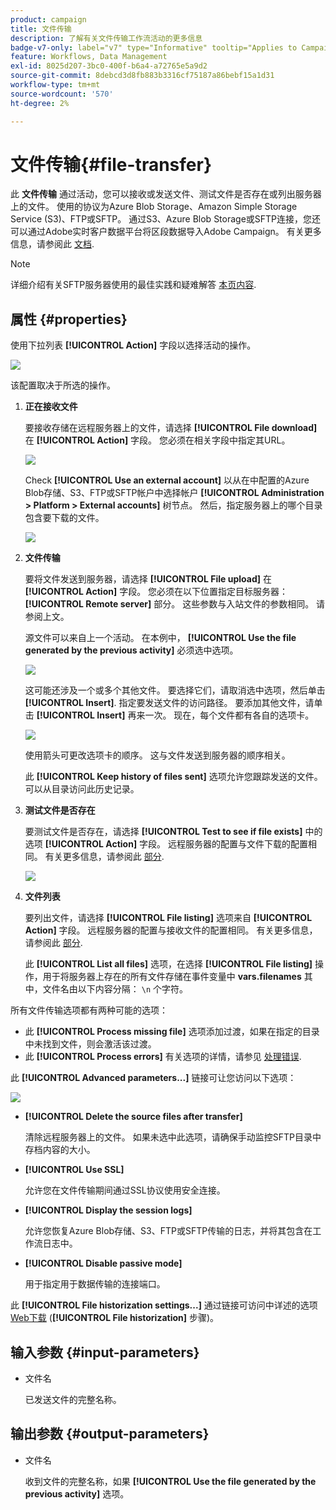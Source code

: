 ```yaml
---
product: campaign
title: 文件传输
description: 了解有关文件传输工作流活动的更多信息
badge-v7-only: label="v7" type="Informative" tooltip="Applies to Campaign Classic v7 only"
feature: Workflows, Data Management
exl-id: 8025d207-3bc0-400f-b6a4-a72765e5a9d2
source-git-commit: 8debcd3d8fb883b3316cf75187a86bebf15a1d31
workflow-type: tm+mt
source-wordcount: '570'
ht-degree: 2%

---
```


# 文件传输{#file-transfer}



此 **文件传输** 通过活动，您可以接收或发送文件、测试文件是否存在或列出服务器上的文件。 使用的协议为Azure Blob Storage、Amazon Simple Storage Service (S3)、FTP或SFTP。
通过S3、Azure Blob Storage或SFTP连接，您还可以通过Adobe实时客户数据平台将区段数据导入Adobe Campaign。 有关更多信息，请参阅此 [文档](https://experienceleague.adobe.com/docs/experience-platform/destinations/catalog/email-marketing/adobe-campaign.html).

>[!NOTE]
>
>详细介绍有关SFTP服务器使用的最佳实践和疑难解答 [本页内容](../../platform/using/sftp-server-usage.md).

## 属性 {#properties}

使用下拉列表 **[!UICONTROL Action]** 字段以选择活动的操作。

![](assets/file_transfert_action.png)

该配置取决于所选的操作。

1. **正在接收文件**

   要接收存储在远程服务器上的文件，请选择 **[!UICONTROL File download]** 在 **[!UICONTROL Action]** 字段。 您必须在相关字段中指定其URL。

   ![](assets/file_transfert_edit.png)

   Check **[!UICONTROL Use an external account]** 以从在中配置的Azure Blob存储、S3、FTP或SFTP帐户中选择帐户 **[!UICONTROL Administration > Platform > External accounts]** 树节点。 然后，指定服务器上的哪个目录包含要下载的文件。

   ![](assets/file_transfert_edit_external.png)

1. **文件传输**

   要将文件发送到服务器，请选择 **[!UICONTROL File upload]** 在 **[!UICONTROL Action]** 字段。 您必须在以下位置指定目标服务器： **[!UICONTROL Remote server]** 部分。 这些参数与入站文件的参数相同。 请参阅上文。

   源文件可以来自上一个活动。 在本例中， **[!UICONTROL Use the file generated by the previous activity]** 必须选中选项。

   ![](assets/file_transfert_edit_send.png)

   这可能还涉及一个或多个其他文件。 要选择它们，请取消选中选项，然后单击 **[!UICONTROL Insert]**. 指定要发送文件的访问路径。 要添加其他文件，请单击 **[!UICONTROL Insert]** 再来一次。 现在，每个文件都有各自的选项卡。

   ![](assets/file_transfert_source.png)

   使用箭头可更改选项卡的顺序。 这与文件发送到服务器的顺序相关。

   此 **[!UICONTROL Keep history of files sent]** 选项允许您跟踪发送的文件。 可以从目录访问此历史记录。

1. **测试文件是否存在**

   要测试文件是否存在，请选择 **[!UICONTROL Test to see if file exists]** 中的选项 **[!UICONTROL Action]** 字段。 远程服务器的配置与文件下载的配置相同。 有关更多信息，请参阅此 [部分](#properties).

   ![](assets/file_transfert_edit_test.png)

1. **文件列表**

   要列出文件，请选择 **[!UICONTROL File listing]** 选项来自 **[!UICONTROL Action]** 字段。 远程服务器的配置与接收文件的配置相同。 有关更多信息，请参阅此 [部分](#properties).

   此 **[!UICONTROL List all files]** 选项，在选择 **[!UICONTROL File listing]** 操作，用于将服务器上存在的所有文件存储在事件变量中 **vars.filenames** 其中，文件名由以下内容分隔： `\n` 个字符。

所有文件传输选项都有两种可能的选项：

* 此 **[!UICONTROL Process missing file]** 选项添加过渡，如果在指定的目录中未找到文件，则会激活该过渡。
* 此 **[!UICONTROL Process errors]** 有关选项的详情，请参见 [处理错误](monitoring-workflow-execution.md#processing-errors).

此 **[!UICONTROL Advanced parameters...]** 链接可让您访问以下选项：

![](assets/file_transfert_advanced.png)

* **[!UICONTROL Delete the source files after transfer]**

   清除远程服务器上的文件。 如果未选中此选项，请确保手动监控SFTP目录中存档内容的大小。

* **[!UICONTROL Use SSL]**

   允许您在文件传输期间通过SSL协议使用安全连接。

* **[!UICONTROL Display the session logs]**

   允许您恢复Azure Blob存储、S3、FTP或SFTP传输的日志，并将其包含在工作流日志中。

* **[!UICONTROL Disable passive mode]**

   用于指定用于数据传输的连接端口。

此 **[!UICONTROL File historization settings...]** 通过链接可访问中详述的选项 [Web下载](web-download.md) (**[!UICONTROL File historization]** 步骤)。

## 输入参数 {#input-parameters}

* 文件名

   已发送文件的完整名称。

## 输出参数 {#output-parameters}

* 文件名

   收到文件的完整名称，如果 **[!UICONTROL Use the file generated by the previous activity]** 选项。
